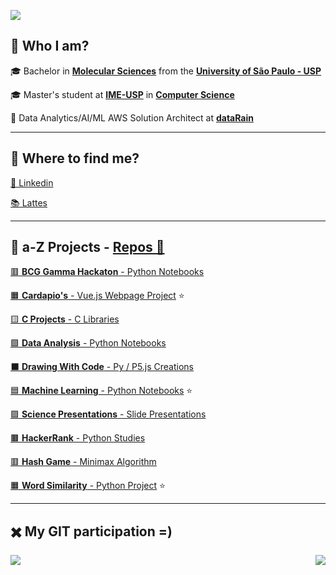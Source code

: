 [comment]: <> (Page)

<a href="https://github.com/lucasns97#-who-i-am"><img src="https://img.shields.io/static/v1?label=Overview&message=lucasnseq&color=f8efd4&style=for-the-badge&logo=GitHub"></a>


## 💁 Who I am?

🎓 Bachelor in [**Molecular Sciences**](http://www.cecm.usp.br/) from the [**University of São Paulo - USP**](https://www5.usp.br/)<br/>
  
🎓 Master's student at [**IME-USP**](https://www.ime.usp.br/) in [**Computer Science**](https://www.ime.usp.br/dcc/)<br/>

💼 Data Analytics/AI/ML AWS Solution Architect at [**dataRain**](https://www.datarain.com.br/)<br/>

---

## 🥽 Where to find me?


[👔 Linkedin](https://www.linkedin.com/in/lucasnseq/)<br/>

[📚 Lattes](http://lattes.cnpq.br/8818674058920114)<br/>

---

## 🌈 a-Z Projects - [Repos 📂](https://github.com/lucasns97?tab=repositories)

[🟥 **BCG Gamma Hackaton** - Python Notebooks](https://github.com/lucasns97/hackaton_bcggamma)<br/>

[🟧 **Cardapio's** - Vue.js Webpage Project](https://github.com/lucasns97/cardapio-s) ⭐<br/>

[🟨 **C Projects** - C Libraries](https://github.com/lucasns97/c_projects)<br/>

[🟩 **Data Analysis** - Python Notebooks](https://github.com/lucasns97/data_analysis)<br/>

[⬛ **Drawing With Code** - Py / P5.js Creations](https://github.com/lucasns97/draws)<br/>

[🟦 **Machine Learning** - Python Notebooks](https://github.com/lucasns97/ml_notebooks) ⭐<br/>

[🟪 **Science Presentations** - Slide Presentations](https://github.com/lucasns97/presentations)<br/>

[🟫 **HackerRank** - Python Studies](https://github.com/lucasns97/hackerrank)<br/>

[🟥 **Hash Game** - Minimax Algorithm](https://github.com/lucasns97/ex_jogo_da_velha)<br/>

[🟧 **Word Similarity** - Python Project](https://github.com/lucasns97/word_ps) ⭐<br/>

---

## ✖️ My GIT participation =)

<img align="left" src="https://github-readme-stats.vercel.app/api/top-langs/?username=lucasns97&theme=dracula&hide_langs_below=1&title_color=783c00&text_color=af552e&icon_color=783c00&bg_color=f8efd4&cache_seconds=2300" />

<img align='right' src="https://github-readme-stats.vercel.app/api?username=lucasns97&show_icons=true&title_color=783c00&text_color=af552e&icon_color=783c00&bg_color=f8efd4&cache_seconds=2300">

